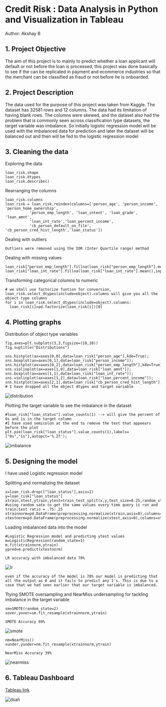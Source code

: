 # **Credit Risk : Data Analysis in Python and Visualization in Tableau**
Author: Akshay B

## 1. Project Objective
The aim of this project is to mainly to predict whether a loan applicant will default or not before the loan is processed, this project was done basically to see if the
can be replicated in payment and ecommerce industries so that the merchant can be classified as fraud or not before he is onboarded. 

## 2. Project Description
The data used for the purpose of this project was taken from Kaggle. The dataset has 32581 rows and 12 columns. The data had its limitation of having blank rows. 
The columns were skewed, and the dataset also had the problem that is commonly seen across classification type datasets, the target variable was imbalance. So initially 
logistic regression model will be used with the imbalanced data for prediction and later the dataset will be balanced out and then will be fed to the logistic regression model

## 3. Cleaning the data

Exploring the data 
```
loan_risk.shape
loan_risk.dtypes
loan_risk.describe()
```
Rearranging the columns
```
loan_risk.columns
loan_risk = loan_risk.reindex(columns=['person_age', 'person_income', 'person_home_ownership',
           'person_emp_length', 'loan_intent', 'loan_grade', 'loan_amnt',
           'loan_int_rate','loan_percent_income',
           'cb_person_default_on_file', 'cb_person_cred_hist_length','loan_status'])
```
Dealing with outliers

`Outliers were removed using the IOR (Inter Quartile range) method`

Dealing with missing values
```
loan_risk["person_emp_length"].fillna(loan_risk["person_emp_length"].mean(),inplace=True)
loan_risk["loan_int_rate"].fillna(loan_risk["loan_int_rate"].mean(),inplace=True)
```

Transforming categorical columns to numeric
```
# we shall use factorize funtion for conversion, loan_risk.select_dtypes(include=object).columns will give you all the object type columns
for i in loan_risk.select_dtypes(include=object).columns:
  loan_risk[i]=pd.factorize(loan_risk[i])[0]
```
## 4. Plotting graphs

Distribution of object type variables
```
fig,axes=plt.subplots(3,3,figsize=(18,10))
fig.suptitle("Distributions")
         
sns.histplot(ax=axes[0,0],data=loan_risk["person_age"],kde=True);
sns.boxplot(ax=axes[0,1],data=loan_risk["person_income"]);
sns.histplot(ax=axes[0,2],data=loan_risk["person_emp_length"],kde=True);
sns.violinplot(ax=axes[1,0],data=loan_risk["loan_amnt"]);
sns.boxplot(ax=axes[1,1],data=loan_risk["loan_int_rate"]);
sns.violinplot(ax=axes[1,2],data=loan_risk["loan_percent_income"]);
sns.histplot(ax=axes[2,1],data=loan_risk["cb_person_cred_hist_length"],kde=True);
# I have dropped all the object dtypes and target variable
```
![distribution](https://user-images.githubusercontent.com/86428423/173227682-9f542df2-4b19-46e1-aa4a-2ea2481df468.png)

Plotting the target variable to see the imbalance in the dataset
```
#loan_risk["loan_status"].value_counts(1) --> will give the percent of 0s and 1s in the target column
#I have used semicolon at the end to remove the text that appeears before the plot
plt.pie(loan_risk["loan_status"].value_counts(1),labels=["0s","1s"],autopct='%.2f');
```
![imbalance](https://user-images.githubusercontent.com/86428423/173227807-3f70cd70-2339-4121-8a80-d75c1b3377a0.png)

## 5. Designing the model

I have used Logistic regression model

Splitting and normalizing the dataset
```
x=loan_risk.drop(["loan_status"],axis=1)
y=loan_risk["loan_status"]
xtrain,xtest,ytrain,ytest=train_test_split(x,y,test_size=0.25,random_state=25) #using random sate to get the same values every time query is run and train:test ratio = .75:.25
xtrainnorm=pd.DataFrame(preprocessing.normalize(xtrain,axis=0),columns=xtrain.columns)
xtestnorm=pd.DataFrame(preprocessing.normalize(xtest,axis=0),columns=xtest.columns)
```
Loading imbalanced data into the model
```
#Logistic Regression model and predicting ytest values
m=LogisticRegression(random_state=1)
m.fit(xtrainnorm,ytrain)
ypred=m.predict(xtestnorm)
```
`LR accuracy with imbalanced data 78%`

![lr](https://user-images.githubusercontent.com/86428423/173228490-79a13cbe-a923-4c1d-9a62-dbbf6ec5ef85.png)

`even if the accuracy of the model is 78% our model is predicting that all the output as 0 and it fails to predict any 1's. This is due to a case that we had seen earlier that our target variable is imbalanced.`

Ttying SMOTE oversampling and NearMiss undersampling for tackling imbalance in the target variable
```
sm=SMOTE(random_state=2)
xover,yover=sm.fit_resample(xtrainnorm,ytrain)
```
`SMOTE Accuracy 69%`

![smote](https://user-images.githubusercontent.com/86428423/173228161-1e7d33e3-4e97-4dbc-95c3-975f45a431db.png)

```
nm=NearMiss()
xunder,yunder=nm.fit_resample(xtrainnorm,ytrain)
```
`NearMiss Accuracy 39%`

![nearmiss](https://user-images.githubusercontent.com/86428423/173228381-ea520f27-b9aa-4956-bd3f-d0c1699e696b.png)

## 6. Tableau Dashboard

[Tableau link](https://public.tableau.com/views/Loan_risk/Dashboard1?:language=en-US&publish=yes&:display_count=n&:origin=viz_share_link)


![dsah](https://user-images.githubusercontent.com/86428423/173229225-31720dad-c328-4b0d-b905-2080c3f49072.png)

